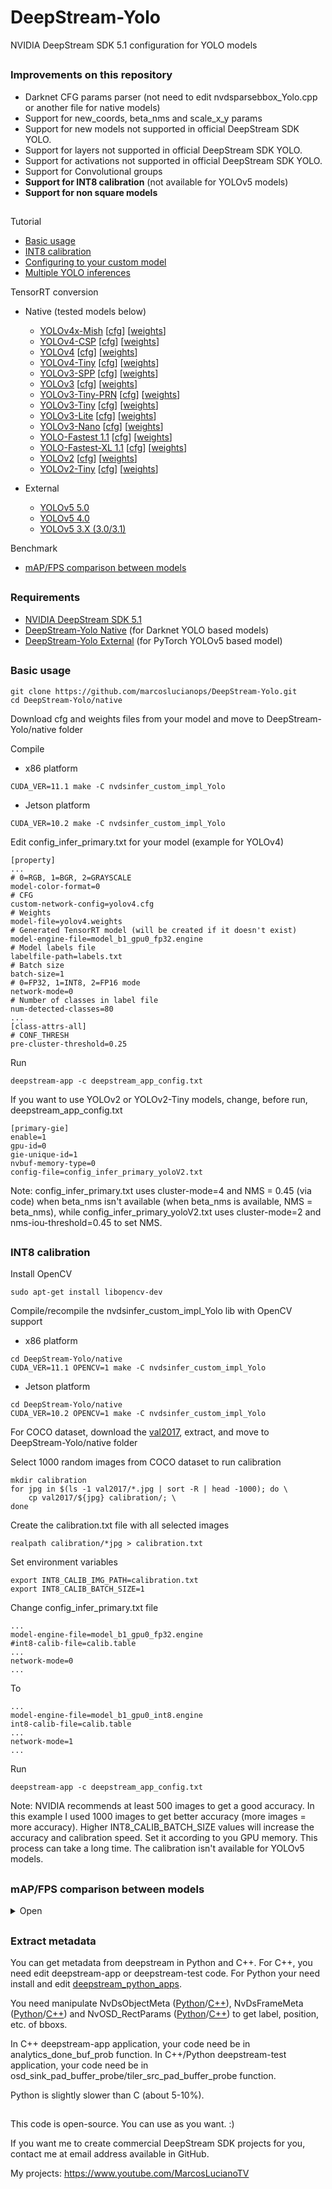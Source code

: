 # DeepStream-Yolo
NVIDIA DeepStream SDK 5.1 configuration for YOLO models

##

### Improvements on this repository

* Darknet CFG params parser (not need to edit nvdsparsebbox_Yolo.cpp or another file for native models)
* Support for new_coords, beta_nms and scale_x_y params
* Support for new models not supported in official DeepStream SDK YOLO.
* Support for layers not supported in official DeepStream SDK YOLO.
* Support for activations not supported in official DeepStream SDK YOLO.
* Support for Convolutional groups
* **Support for INT8 calibration** (not available for YOLOv5 models)
* **Support for non square models**

##

Tutorial
* [Basic usage](#basic-usage)
* [INT8 calibration](#int8-calibration)
* [Configuring to your custom model](https://github.com/marcoslucianops/DeepStream-Yolo/blob/master/customModels.md)
* [Multiple YOLO inferences](https://github.com/marcoslucianops/DeepStream-Yolo/blob/master/multipleInferences.md)

TensorRT conversion
* Native (tested models below)
    * [YOLOv4x-Mish](https://github.com/AlexeyAB/darknet) [[cfg](https://raw.githubusercontent.com/AlexeyAB/darknet/master/cfg/yolov4x-mish.cfg)] [[weights](https://github.com/AlexeyAB/darknet/releases/download/darknet_yolo_v4_pre/yolov4x-mish.weights)]
    * [YOLOv4-CSP](https://github.com/WongKinYiu/ScaledYOLOv4/tree/yolov4-csp) [[cfg](https://raw.githubusercontent.com/AlexeyAB/darknet/master/cfg/yolov4-csp.cfg)] [[weights](https://github.com/AlexeyAB/darknet/releases/download/darknet_yolo_v4_pre/yolov4-csp.weights)]
    * [YOLOv4](https://github.com/AlexeyAB/darknet) [[cfg](https://raw.githubusercontent.com/AlexeyAB/darknet/master/cfg/yolov4.cfg)] [[weights](https://github.com/AlexeyAB/darknet/releases/download/darknet_yolo_v3_optimal/yolov4.weights)]
    * [YOLOv4-Tiny](https://github.com/AlexeyAB/darknet) [[cfg](https://raw.githubusercontent.com/AlexeyAB/darknet/master/cfg/yolov4-tiny.cfg)] [[weights](https://github.com/AlexeyAB/darknet/releases/download/darknet_yolo_v4_pre/yolov4-tiny.weights)]
    * [YOLOv3-SPP](https://github.com/pjreddie/darknet) [[cfg](https://raw.githubusercontent.com/pjreddie/darknet/master/cfg/yolov3-spp.cfg)] [[weights](https://pjreddie.com/media/files/yolov3-spp.weights)]
    * [YOLOv3](https://github.com/pjreddie/darknet) [[cfg](https://raw.githubusercontent.com/pjreddie/darknet/master/cfg/yolov3.cfg)] [[weights](https://pjreddie.com/media/files/yolov3.weights)]
    * [YOLOv3-Tiny-PRN](https://github.com/WongKinYiu/PartialResidualNetworks) [[cfg](https://raw.githubusercontent.com/WongKinYiu/PartialResidualNetworks/master/cfg/yolov3-tiny-prn.cfg)] [[weights](https://github.com/WongKinYiu/PartialResidualNetworks/raw/master/model/yolov3-tiny-prn.weights)]
    * [YOLOv3-Tiny](https://github.com/pjreddie/darknet) [[cfg](https://raw.githubusercontent.com/pjreddie/darknet/master/cfg/yolov3-tiny.cfg)] [[weights](https://pjreddie.com/media/files/yolov3-tiny.weights)]
    * [YOLOv3-Lite](https://github.com/dog-qiuqiu/MobileNet-Yolo) [[cfg](https://raw.githubusercontent.com/dog-qiuqiu/MobileNet-Yolo/master/MobileNetV2-YOLOv3-Lite/COCO/MobileNetV2-YOLOv3-Lite-coco.cfg)] [[weights](https://github.com/dog-qiuqiu/MobileNet-Yolo/raw/master/MobileNetV2-YOLOv3-Lite/COCO/MobileNetV2-YOLOv3-Lite-coco.weights)]
    * [YOLOv3-Nano](https://github.com/dog-qiuqiu/MobileNet-Yolo) [[cfg](https://raw.githubusercontent.com/dog-qiuqiu/MobileNet-Yolo/master/MobileNetV2-YOLOv3-Nano/COCO/MobileNetV2-YOLOv3-Nano-coco.cfg)] [[weights](https://github.com/dog-qiuqiu/MobileNet-Yolo/raw/master/MobileNetV2-YOLOv3-Nano/COCO/MobileNetV2-YOLOv3-Nano-coco.weights)]
    * [YOLO-Fastest 1.1](https://github.com/dog-qiuqiu/Yolo-Fastest) [[cfg](https://raw.githubusercontent.com/dog-qiuqiu/Yolo-Fastest/master/ModelZoo/yolo-fastest-1.1_coco/yolo-fastest-1.1-xl.cfg)] [[weights](https://github.com/dog-qiuqiu/Yolo-Fastest/raw/master/ModelZoo/yolo-fastest-1.1_coco/yolo-fastest-1.1-xl.weights)]
    * [YOLO-Fastest-XL 1.1](https://github.com/dog-qiuqiu/Yolo-Fastest) [[cfg](https://raw.githubusercontent.com/dog-qiuqiu/Yolo-Fastest/master/ModelZoo/yolo-fastest-1.1_coco/yolo-fastest-1.1.cfg)] [[weights](https://github.com/dog-qiuqiu/Yolo-Fastest/raw/master/ModelZoo/yolo-fastest-1.1_coco/yolo-fastest-1.1.weights)]
    * [YOLOv2](https://github.com/pjreddie/darknet) [[cfg](https://raw.githubusercontent.com/pjreddie/darknet/master/cfg/yolov2.cfg)] [[weights](https://pjreddie.com/media/files/yolov2.weights)]
    * [YOLOv2-Tiny](https://github.com/pjreddie/darknet) [[cfg](https://raw.githubusercontent.com/pjreddie/darknet/master/cfg/yolov2-tiny.cfg)] [[weights](https://pjreddie.com/media/files/yolov2-tiny.weights)]

* External
    * [YOLOv5 5.0](https://github.com/marcoslucianops/DeepStream-Yolo/blob/master/YOLOv5-5.0.md)
    * [YOLOv5 4.0](https://github.com/marcoslucianops/DeepStream-Yolo/blob/master/YOLOv5-4.0.md)
    * [YOLOv5 3.X (3.0/3.1)](https://github.com/marcoslucianops/DeepStream-Yolo/blob/master/YOLOv5-3.X.md)

Benchmark
* [mAP/FPS comparison between models](#mapfps-comparison-between-models)

##

### Requirements
* [NVIDIA DeepStream SDK 5.1](https://developer.nvidia.com/deepstream-sdk)
* [DeepStream-Yolo Native](https://github.com/marcoslucianops/DeepStream-Yolo/tree/master/native) (for Darknet YOLO based models)
* [DeepStream-Yolo External](https://github.com/marcoslucianops/DeepStream-Yolo/tree/master/external) (for PyTorch YOLOv5 based model)

##

### Basic usage

```
git clone https://github.com/marcoslucianops/DeepStream-Yolo.git
cd DeepStream-Yolo/native
```

Download cfg and weights files from your model and move to DeepStream-Yolo/native folder

Compile

* x86 platform
```
CUDA_VER=11.1 make -C nvdsinfer_custom_impl_Yolo
```

* Jetson platform
```
CUDA_VER=10.2 make -C nvdsinfer_custom_impl_Yolo
```

Edit config_infer_primary.txt for your model (example for YOLOv4)
```
[property]
...
# 0=RGB, 1=BGR, 2=GRAYSCALE
model-color-format=0
# CFG
custom-network-config=yolov4.cfg
# Weights
model-file=yolov4.weights
# Generated TensorRT model (will be created if it doesn't exist)
model-engine-file=model_b1_gpu0_fp32.engine
# Model labels file
labelfile-path=labels.txt
# Batch size
batch-size=1
# 0=FP32, 1=INT8, 2=FP16 mode
network-mode=0
# Number of classes in label file
num-detected-classes=80
...
[class-attrs-all]
# CONF_THRESH
pre-cluster-threshold=0.25
```

Run
```
deepstream-app -c deepstream_app_config.txt
```

If you want to use YOLOv2 or YOLOv2-Tiny models, change, before run, deepstream_app_config.txt
```
[primary-gie]
enable=1
gpu-id=0
gie-unique-id=1
nvbuf-memory-type=0
config-file=config_infer_primary_yoloV2.txt
```

Note: config_infer_primary.txt uses cluster-mode=4 and NMS = 0.45 (via code) when beta_nms isn't available (when beta_nms is available, NMS = beta_nms), while config_infer_primary_yoloV2.txt uses cluster-mode=2 and nms-iou-threshold=0.45 to set NMS.

##

### INT8 calibration

Install OpenCV
```
sudo apt-get install libopencv-dev
```

Compile/recompile the nvdsinfer_custom_impl_Yolo lib with OpenCV support

* x86 platform
```
cd DeepStream-Yolo/native
CUDA_VER=11.1 OPENCV=1 make -C nvdsinfer_custom_impl_Yolo
```

* Jetson platform
```
cd DeepStream-Yolo/native
CUDA_VER=10.2 OPENCV=1 make -C nvdsinfer_custom_impl_Yolo
```

For COCO dataset, download the [val2017](https://drive.google.com/file/d/1gbvfn7mcsGDRZ_luJwtITL-ru2kK99aK/view?usp=sharing), extract, and move to DeepStream-Yolo/native folder

Select 1000 random images from COCO dataset to run calibration
```
mkdir calibration
for jpg in $(ls -1 val2017/*.jpg | sort -R | head -1000); do \
    cp val2017/${jpg} calibration/; \
done
```

Create the calibration.txt file with all selected images
```
realpath calibration/*jpg > calibration.txt
```

Set environment variables
```
export INT8_CALIB_IMG_PATH=calibration.txt
export INT8_CALIB_BATCH_SIZE=1
```

Change config_infer_primary.txt file
```
...
model-engine-file=model_b1_gpu0_fp32.engine
#int8-calib-file=calib.table
...
network-mode=0
...
```
To
```
...
model-engine-file=model_b1_gpu0_int8.engine
int8-calib-file=calib.table
...
network-mode=1
...
```

Run
```
deepstream-app -c deepstream_app_config.txt
```

Note: NVIDIA recommends at least 500 images to get a good accuracy. In this example I used 1000 images to get better accuracy (more images = more accuracy). Higher INT8_CALIB_BATCH_SIZE values will increase the accuracy and calibration speed. Set it according to you GPU memory. This process can take a long time. The calibration isn't available for YOLOv5 models.

##

### mAP/FPS comparison between models

<details><summary>Open</summary>

```
valid = val2017 (COCO)
NMS = 0.45 (changed to beta_nms when used in Darknet cfg file) / 0.6 (YOLOv5 models)
pre-cluster-threshold = 0.001 (mAP eval) / 0.25 (FPS measurement)
batch-size = 1
FPS measurement display width = 1920
FPS measurement display height = 1080
NOTE: Used NVIDIA GTX 1050 (4GB Mobile) for evaluate. Used maintain-aspect-ratio=1 in config_infer file for YOLOv4 (with letter_box=1) and YOLOv5 models. For INT8 calibration, was used 1000 random images from val2017 (COCO) and INT8_CALIB_BATCH_SIZE=1.
```

| TensorRT        | Precision | Resolution | IoU=0.5:0.95 | IoU=0.5 | IoU=0.75 | FPS<br />(with display) | FPS<br />(without display) |
|:---------------:|:---------:|:----------:|:------------:|:-------:|:--------:|:-----------------------:|:--------------------------:|
| YOLOv5x 5.0     | FP32      | 640        | 0.        | 0.   | 0.    | .                    | .                       |
| YOLOv5l 5.0     | FP32      | 640        | 0.        | 0.   | 0.    | .                   | .                      |
| YOLOv5m 5.0     | FP32      | 640        | 0.        | 0.   | 0.    | .                   | .                      |
| YOLOv5s 5.0     | FP32      | 640        | 0.        | 0.   | 0.    | .                   | .                      |
| YOLOv5s 5.0     | FP32      | 416        | 0.        | 0.   | 0.    | .                   | .                      |
| YOLOv4x-MISH    | FP32      | 640        | 0.461        | 0.649   | 0.499    | .                    | .                       |
| YOLOv4x-MISH    | **INT8**  | 640        | 0.443        | 0.629   | 0.479    | .                    | .                       |
| YOLOv4x-MISH    | FP32      | 608        | 0.461        | 0.650   | 0.496    | .                    | .                       |
| YOLOv4-CSP      | FP32      | 640        | 0.443        | 0.632   | 0.477    | .                   | .                      |
| YOLOv4-CSP      | FP32      | 608        | 0.443        | 0.632   | 0.477    | .                   | .                      |
| YOLOv4-CSP      | FP32      | 512        | 0.437        | 0.625   | 0.471    | .                   | .                      |
| YOLOv4-CSP      | **INT8**  | 512        | 0.414        | 0.601   | 0.447    | .                    | .                       |
| YOLOv4          | FP32      | 640        | 0.492        | 0.729   | 0.547    | .                   | .                      |
| YOLOv4          | FP32      | 608        | 0.499        | 0.739   | 0.551    | .                   | .                      |
| YOLOv4          | **INT8**  | 608        | 0.483        | 0.728   | 0.534    | .                    | .                       |
| YOLOv4          | FP32      | 512        | 0.492        | 0.730   | 0.542    | .                   | .                      |
| YOLOv4          | FP32      | 416        | 0.468        | 0.702   | 0.507    | .                   | .                      |
| YOLOv3-SPP      | FP32      | 608        | 0.412        | 0.687   | 0.434    | .                   | .                      |
| YOLOv3          | FP32      | 608        | 0.378        | 0.674   | 0.389    | .                   | .                      |
| YOLOv3          | **INT8**  | 608        | 0.381        | 0.677   | 0.388    | .                    | .                       |
| YOLOv3          | FP32      | 416        | 0.373        | 0.669   | 0.379    | .                   | .                      |
| YOLOv2          | FP32      | 608        | 0.211        | 0.365   | 0.220    | .                   | .                      |
| YOLOv2          | FP32      | 416        | 0.207        | 0.362   | 0.211    | .                   | .                      |
| YOLOv4-Tiny     | FP32      | 416        | 0.216        | 0.403   | 0.207    | .                  | .                     |
| YOLOv4-Tiny     | **INT8**  | 416        | 0.203        | 0.385   | 0.192    | .                  | .                     |
| YOLOv3-Tiny-PRN | FP32      | 416        | 0.168        | 0.381   | 0.126    | .                  | .                     |
| YOLOv3-Tiny-PRN | **INT8**  | 416        | 0.155        | 0.358   | 0.113    | .                  | .                     |
| YOLOv3-Tiny     | FP32      | 416        | 0.096        | 0.203   | 0.080    | .                  | .                     |
| YOLOv2-Tiny     | FP32      | 416        | 0.084        | 0.194   | 0.062    | .                  | .                     |
| YOLOv3-Lite     | FP32      | 416        | 0.169        | 0.356   | 0.137    | .                  | .                     |
| YOLOv3-Lite     | FP32      | 320        | 0.158        | 0.328   | 0.132    | .                  | .                     |
| YOLOv3-Nano     | FP32      | 416        | 0.128        | 0.278   | 0.099    | .                  | .                     |
| YOLOv3-Nano     | FP32      | 320        | 0.122        | 0.260   | 0.099    | .                  | .                     |
| YOLO-Fastest-XL | FP32      | 416        | 0.160        | 0.342   | 0.130    | .                  | .                     |
| YOLO-Fastest-XL | FP32      | 320        | 0.158        | 0.329   | 0.135    | .                  | .                     |
| YOLO-Fastest    | FP32      | 416        | 0.101        | 0.230   | 0.072    | .                  | .                     |
| YOLO-Fastest    | FP32      | 320        | 0.102        | 0.232   | 0.073    | .                  | .                     |

</details>

##

### Extract metadata

You can get metadata from deepstream in Python and C++. For C++, you need edit deepstream-app or deepstream-test code. For Python your need install and edit [deepstream_python_apps](https://github.com/NVIDIA-AI-IOT/deepstream_python_apps).

You need manipulate NvDsObjectMeta ([Python](https://docs.nvidia.com/metropolis/deepstream/python-api/PYTHON_API/NvDsMeta/NvDsObjectMeta.html)/[C++](https://docs.nvidia.com/metropolis/deepstream/sdk-api/Meta/_NvDsObjectMeta.html)), NvDsFrameMeta ([Python](https://docs.nvidia.com/metropolis/deepstream/python-api/PYTHON_API/NvDsMeta/NvDsFrameMeta.html)/[C++](https://docs.nvidia.com/metropolis/deepstream/sdk-api/Meta/_NvDsFrameMeta.html)) and NvOSD_RectParams ([Python](https://docs.nvidia.com/metropolis/deepstream/python-api/PYTHON_API/NvDsOSD/NvOSD_RectParams.html)/[C++](https://docs.nvidia.com/metropolis/deepstream/sdk-api/OSD/Data_Structures/_NvOSD_FrameRectParams.html)) to get label, position, etc. of bboxs.

In C++ deepstream-app application, your code need be in analytics_done_buf_prob function.
In C++/Python deepstream-test application, your code need be in osd_sink_pad_buffer_probe/tiler_src_pad_buffer_probe function.

Python is slightly slower than C (about 5-10%).

##

This code is open-source. You can use as you want. :)

If you want me to create commercial DeepStream SDK projects for you, contact me at email address available in GitHub.

My projects: https://www.youtube.com/MarcosLucianoTV
